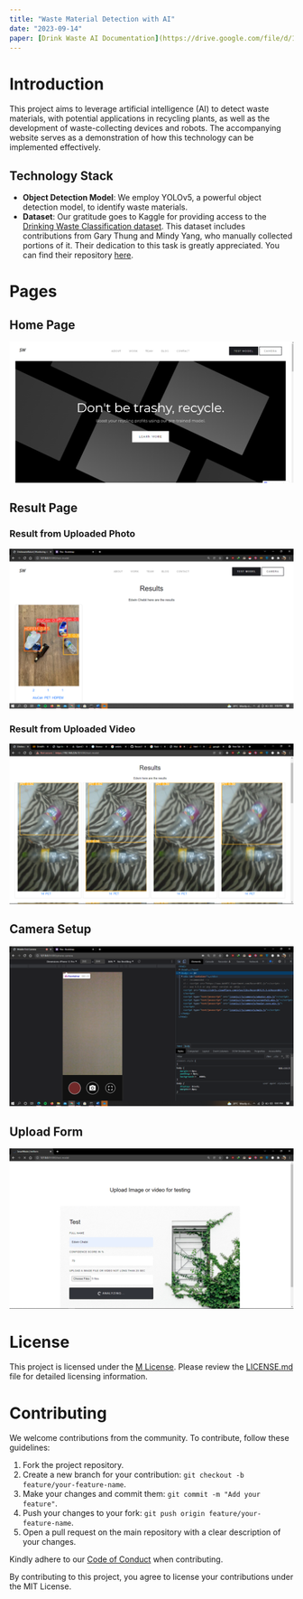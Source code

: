 ```yaml
---
title: "Waste Material Detection with AI"
date: "2023-09-14"
paper: [Drink Waste AI Documentation](https://drive.google.com/file/d/1AFDolgvZHiIeU5-q8bNTIMlSufdHFS8k/view?usp=drive_link)
---
```


# Introduction

This project aims to leverage artificial intelligence (AI) to detect waste materials, with potential applications in recycling plants, as well as the development of waste-collecting devices and robots. The accompanying website serves as a demonstration of how this technology can be implemented effectively.

## Technology Stack

- **Object Detection Model**: We employ YOLOv5, a powerful object detection model, to identify waste materials.
- **Dataset**: Our gratitude goes to Kaggle for providing access to the [Drinking Waste Classification dataset](https://www.kaggle.com/datasets/arkadiyhacks/drinking-waste-classification). This dataset includes contributions from Gary Thung and Mindy Yang, who manually collected portions of it. Their dedication to this task is greatly appreciated. You can find their repository [here](https://github.com/garythung/trashnet).

# Pages

## Home Page

![Home Page](./static/img/home.png)

## Result Page

### Result from Uploaded Photo

![Result from Uploaded Photo](./static/img/detection-result-uploaded-photo.png)

### Result from Uploaded Video

![Result from Uploaded Video](./static/img/detection-result.png)

## Camera Setup

![Camera Setup](./static/img/camera.png)

## Upload Form

![Upload Form](./static/img/form.png)

# License

This project is licensed under the [M License](LICENSE.md). Please review the [LICENSE.md](LICENSE.md) file for detailed licensing information.

# Contributing

We welcome contributions from the community. To contribute, follow these guidelines:

1. Fork the project repository.
2. Create a new branch for your contribution: `git checkout -b feature/your-feature-name`.
3. Make your changes and commit them: `git commit -m "Add your feature"`.
4. Push your changes to your fork: `git push origin feature/your-feature-name`.
5. Open a pull request on the main repository with a clear description of your changes.

Kindly adhere to our [Code of Conduct](CODE_OF_CONDUCT.md) when contributing.

By contributing to this project, you agree to license your contributions under the MIT License.
